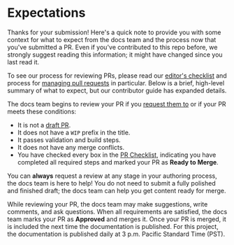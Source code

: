 <!-- GHA.Comment.Id.Community.Expectations -->

# Expectations

Thanks for your submission! Here's a quick note to provide you with some context for what to expect
from the docs team and the process now that you've submitted a PR. Even if you've contributed to
this repo before, we strongly suggest reading this information; it might have changed since you last
read it.

To see our process for reviewing PRs, please read our [editor's checklist][contrib-checklist] and
process for [managing pull requests][contrib-managing-prs] in particular. Below is a brief,
high-level summary of what to expect, but our contributor guide has expanded details.

The docs team begins to review your PR if you [request them to][gh-review-request] or if your PR
meets these conditions:

- It is not a [draft PR][gh-drafts].
- It does not have a `WIP` prefix in the title.
- It passes validation and build steps.
- It does not have any merge conflicts.
- You have checked every box in the [PR Checklist](#pr-checklist), indicating you have completed all
  required steps and marked your PR as **Ready to Merge**.

You can **always** request a review at any stage in your authoring process, the docs team is here to
help! You do not need to submit a fully polished and finished draft; the docs team can help you get
content ready for merge.

While reviewing your PR, the docs team may make suggestions, write comments, and ask questions. When
all requirements are satisfied, the docs team marks your PR as **Approved** and merges it. Once your
PR is merged, it is included the next time the documentation is published. For this project, the
documentation is published daily at 3 p.m. Pacific Standard Time (PST).

[contrib-checklist]: https://learn.microsoft.com/powershell/scripting/community/contributing/editorial-checklist
[contrib-managing-prs]: https://learn.microsoft.com/powershell/scripting/community/contributing/managing-pull-requests
[contrib]: https://learn.microsoft.com/powershell/scripting/community/contributing/overview
[gh-drafts]: https://docs.github.com/en/pull-requests/collaborating-with-pull-requests/proposing-changes-to-your-work-with-pull-requests/about-pull-requests#draft-pull-requests
[gh-review-request]: https://docs.github.com/en/pull-requests/collaborating-with-pull-requests/proposing-changes-to-your-work-with-pull-requests/requesting-a-pull-request-review
